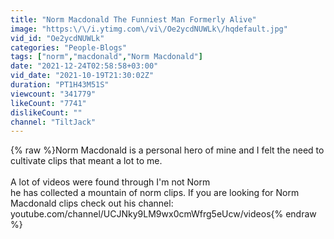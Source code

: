 ```yaml
---
title: "Norm Macdonald The Funniest Man Formerly Alive"
image: "https:\/\/i.ytimg.com\/vi\/Oe2ycdNUWLk\/hqdefault.jpg"
vid_id: "Oe2ycdNUWLk"
categories: "People-Blogs"
tags: ["norm","macdonald","Norm Macdonald"]
date: "2021-12-24T02:58:58+03:00"
vid_date: "2021-10-19T21:30:02Z"
duration: "PT1H43M51S"
viewcount: "341779"
likeCount: "7741"
dislikeCount: ""
channel: "TiltJack"
---
```

{% raw %}Norm Macdonald is a personal hero of mine and I felt the need to cultivate clips that meant a lot to me.  <br /><br />A lot of videos were found through I'm not Norm<br />he has collected a mountain of norm clips. If you are looking for Norm Macdonald clips check out his channel: youtube.com/channel/UCJNky9LM9wx0cmWfrg5eUcw/videos{% endraw %}
